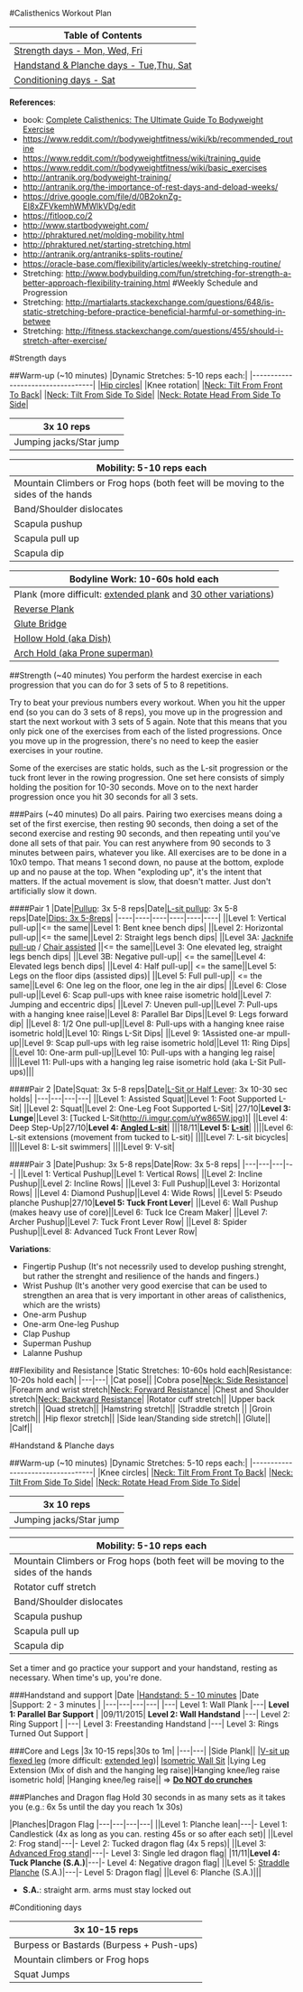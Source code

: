 #Calisthenics Workout Plan

|Table of Contents|
|----|
|[Strength days - Mon, Wed, Fri](https://github.com/renatoac/calisthenics/blob/master/current.md#strength-days)|
|[Handstand & Planche days - Tue,Thu, Sat](https://github.com/renatoac/calisthenics/blob/master/current.md#handstand--planche-days)|
|[Conditioning days - Sat](https://github.com/renatoac/calisthenics/blob/master/current.md#conditioning-days)|

**References**: 
- book: [Complete Calisthenics: The Ultimate Guide To Bodyweight Exercise](http://amzn.to/1NHXeaT)
- https://www.reddit.com/r/bodyweightfitness/wiki/kb/recommended_routine
- https://www.reddit.com/r/bodyweightfitness/wiki/training_guide
- https://www.reddit.com/r/bodyweightfitness/wiki/basic_exercises
- http://antranik.org/bodyweight-training/
- http://antranik.org/the-importance-of-rest-days-and-deload-weeks/
- https://drive.google.com/file/d/0B2oknZg-EI8xZFVkemhWMWlkVDg/edit
- https://fitloop.co/2
- http://www.startbodyweight.com/
- http://phraktured.net/molding-mobility.html
- http://phraktured.net/starting-stretching.html
- http://antranik.org/antraniks-splits-routine/
- https://oracle-base.com/flexibility/articles/weekly-stretching-routine/
- Stretching: http://www.bodybuilding.com/fun/stretching-for-strength-a-better-approach-flexibility-training.html
#Weekly Schedule and Progression
- Stretching: http://martialarts.stackexchange.com/questions/648/is-static-stretching-before-practice-beneficial-harmful-or-something-in-betwee
- Stretching: http://fitness.stackexchange.com/questions/455/should-i-stretch-after-exercise/

#Strength days

##Warm-up (~10 minutes)
|Dynamic Stretches: 5-10 reps each:|
|----------------------------------|
|[Hip circles](http://www.belmarrahealth.com/exercise-for-better-digestion/)|
|Knee rotation|
|[Neck: Tilt From Front To Back](http://www.des.umd.edu/os/erg/neck.html)|
|[Neck: Tilt From Side To Side](http://www.des.umd.edu/os/erg/neck.html)|
|[Neck: Rotate Head From Side To Side](http://www.des.umd.edu/os/erg/neck.html)|

|3x 10 reps|
|----|
|Jumping jacks/Star jump|

|Mobility: 5-10 reps each|
|------------------------|
|Mountain Climbers or Frog hops (both feet will be moving to the sides of the hands|
|Band/Shoulder dislocates|
|Scapula pushup|
|Scapula pull up|
|Scapula dip|

|Bodyline Work: 10-60s hold each|
|-------------------------------|
|Plank (more difficult: [extended plank](http://assets.menshealth.co.uk/main/thumbs/15513/arms-extended-plank618__landscape.jpg) and [30 other variations](http://www.liftingrevolution.com/top-30-thursday-30-plank-exercises-to-shock-your-core-and-body/))|
|[Reverse Plank](http://gethealthyu.com/wp-content/uploads/2014/10/Reverse-Tabletop-Plank_Exercise-3.jpg)|
|[Glute Bridge](http://www.completesportscare.com.au/wp-content/uploads/2015/07/Gluteal-bridge.jpg)|
|[Hollow Hold (aka Dish)](https://i.ytimg.com/vi/LlDNef_Ztsc/maxresdefault.jpg)|
|[Arch Hold (aka Prone superman)](http://www.theboxmag.com/content/content/9446/Tight-Arch-Hold.jpg)|

##Strength (~40 minutes)
You perform the hardest exercise in each progression that you can do for 3 sets of 5 to 8 repetitions. 

Try to beat your previous numbers every workout. When you hit the upper end (so you can do 3 sets of 8 reps), you move up in the progression and start the next workout with 3 sets of 5 again. Note that this means that you only pick one of the exercises from each of the listed progressions. Once you move up in the progression, there's no need to keep the easier exercises in your routine.

Some of the exercises are static holds, such as the L-sit progression or the tuck front lever in the rowing progression. One set here consists of simply holding the position for 10-30 seconds. Move on to the next harder progression once you hit 30 seconds for all 3 sets.

###Pairs (~40 minutes)
Do all pairs.
Pairing two exercises means doing a set of the first exercise, then resting 90 seconds, then doing a set of the second exercise and resting 90 seconds, and then repeating until you've done all sets of that pair.
You can rest anywhere from 90 seconds to 3 minutes between pairs, whatever you like.
All exercises are to be done in a 10x0 tempo. That means 1 second down, no pause at the bottom, explode up and no pause at the top. When "exploding up", it's the intent that matters. If the actual movement is slow, that doesn't matter. Just don't artificially slow it down.

####Pair 1
|Date|[Pullup](http://i.imgur.com/qj7xV.jpg): 3x 5-8 reps|Date|[L-sit pullup](http://thepullupsolution.com/blog/the-l-sit-pull-up-10-baby-steps-to-mastery): 3x 5-8 reps|Date|[Dips: 3x 5-8reps](http://www.fitness666.com/2012/06/dip-progression.html)| 
|----|----|----|----|----|----|
||Level 1: Vertical pull-up||<= the same||Level 1: Bent knee bench dips|
||Level 2: Horizontal pull-up||<= the same||Level 2: Straight legs bench dips|
||Level 3A: [Jacknife pull-up](https://www.youtube.com/watch?v=GOeBd9YBx5k) / [Chair assisted](https://www.youtube.com/watch?v=lR55iuAxmsQ) ||<= the same||Level 3: One elevated leg, straight legs bench dips|
||Level 3B: Negative pull-up|| <= the same||Level 4: Elevated legs bench dips|
||Level 4: Half pull-up|| <= the same||Level 5: Legs on the floor dips (assisted dips)|
||Level 5: Full pull-up|| <= the same||Level 6: One leg on the floor, one leg in the air dips|
||Level 6: Close pull-up||Level 6: Scap pull-ups with knee raise isometric hold||Level 7: Jumping and eccentric dips|
||Level 7: Uneven pull-up||Level 7: Pull-ups with a hanging knee raise||Level 8: Parallel Bar Dips||Level 9: Legs forward dip|
||Level 8: 1/2 One pull-up||Level 8: Pull-ups with a hanging knee raise isometric hold||Level 10: Rings L-Sit Dips|
||Level 9: 1Assisted one-ar mpull-up||Level 9: Scap pull-ups with leg raise isometric hold||Level 11: Ring Dips|
||Level 10: One-arm pull-up||Level 10: Pull-ups with a hanging leg raise|
||||Level 11: Pull-ups with a hanging leg raise isometric hold (aka L-Sit Pull-ups)|||

####Pair 2
|Date|Squat: 3x 5-8 reps|Date|[L-Sit or Half Lever](https://www.youtube.com/watch?v=16a529mtX68): 3x 10-30 sec holds|
|---|---|---|---|
||Level 1: Assisted Squat||Level 1: Foot Supported L-Sit|
||Level 2: Squat||Level 2: One-Leg Foot Supported L-Sit|
|27/10|**Level 3: Lunge**||Level 3: [Tucked L-Sit(http://i.imgur.com/uYw865W.jpg)]|
||Level 4: Deep Step-Up|27/10|**Level 4: [Angled L-sit](http://i.imgur.com/FbSUIIE.jpg)**|
|||18/11|**Level 5: [L-sit](http://i.imgur.com/s1Rwuu5.jpg)**|
||||Level 6: L-sit extensions (movement from tucked to L-sit)|
||||Level 7: L-sit bicycles|
||||Level 8: L-sit swimmers|
||||Level 9: V-sit|

####Pair 3
|Date|Pushup: 3x 5-8 reps|Date|Row: 3x 5-8 reps|
|---|---|---|---|
||Level 1: Vertical Pushup||Level 1: Vertical Rows|
||Level 2: Incline Pushup||Level 2: Incline Rows|
||Level 3: Full Pushup||Level 3: Horizontal Rows|
||Level 4: Diamond Pushup||Level 4: Wide Rows|
||Level 5: Pseudo planche Pushup|27/10|**Level 5: Tuck Front Lever**|
||Level 6: Wall Pushup (makes heavy use of core)||Level 6: Tuck Ice Cream Maker|
||Level 7: Archer Pushup||Level 7: Tuck Front Lever Row|
||Level 8: Spider Pushup||Level 8: Advanced Tuck Front Lever Row|

**Variations**:
- Fingertip Pushup (It's not necessrily used to develop pushing strenght, but rather the strenght and resilience of the hands and fingers.)
- Wrist Pushup (It's another very good exercise that can be used to strengthen an area that is very important in other areas of calisthenics, which are the wrists)
- One-arm Pushup
- One-arm One-leg Pushup
- Clap Pushup
- Superman Pushup
- Lalanne Pushup

##Flexibility and Resistance 
|Static Stretches: 10-60s hold each|Resistance: 10-20s hold each|
|---|---|
|Cat pose||
|Cobra pose|[Neck: Side Resistance](http://www.des.umd.edu/os/erg/neck.html)|
|Forearm and wrist stretch|[Neck: Forward Resistance](http://www.des.umd.edu/os/erg/neck.html)|
|Chest and Shoulder stretch|[Neck: Backward Resistance](http://www.des.umd.edu/os/erg/neck.html)|
|Rotator cuff stretch||
|Upper back stretch||
|Quad stretch||
|Hamstring stretch||
|Straddle stretch ||
|Groin stretch||
|Hip flexor stretch||
|Side lean/Standing side stretch||
|Glute||
|Calf||

#Handstand & Planche days

##Warm-up (~10 minutes)
|Dynamic Stretches: 5-10 reps each:|
|----------------------------------|
|Knee circles|
|[Neck: Tilt From Front To Back](http://www.des.umd.edu/os/erg/neck.html)|
|[Neck: Tilt From Side To Side](http://www.des.umd.edu/os/erg/neck.html)|
|[Neck: Rotate Head From Side To Side](http://www.des.umd.edu/os/erg/neck.html)|

|3x 10 reps|
|----|
|Jumping jacks/Star jump|

|Mobility: 5-10 reps each|
|------------------------|
|Mountain Climbers or Frog hops (both feet will be moving to the sides of the hands|
|Rotator cuff stretch|
|Band/Shoulder dislocates|
|Scapula pushup|
|Scapula pull up|
|Scapula dip|

Set a timer and go practice your support and your handstand, resting as necessary.
When time's up, you're done.

###Handstand and support
|Date |[Handstand: 5 - 10 minutes](https://www.reddit.com/r/Fitness/comments/na04x/learning_the_handstand_handstand_press/) |Date |Support: 2 - 3 minutes |
|---|---|---|---|
|---| Level 1: Wall Plank |---| **Level 1: Parallel Bar Support** |
|09/11/2015| **Level 2: Wall Handstand** |---| Level 2: Ring Support |
|---| Level 3: Freestanding Handstand |---| Level 3: Rings Turned Out Support |


###Core and Legs
|3x 10-15 reps|30s to 1m|
|---|---|
|Side Plank||
|[V-sit up flexed leg](http://cdn2.coachmag.co.uk/sites/coachmag/files/styles/mf-scale-342-height/public/images/dir_11/mens_fitness_5848.jpg?itok=YSFE6YtB) (more difficult: [extended leg](http://cdn1.theodysseyonline.com/files/2014/10/07/635482856232055693-120918085_v-up.jpg))| [Isometric Wall Sit](http://www.listaddicts.com/wp-content/uploads/2015/02/Wall-Sit.jpg) 
|Lying Leg Extension (Mix of dish and the hanging leg raise)|Hanging knee/leg raise isometric hold|
|Hanging knee/leg raise||
=> **[Do NOT do crunches](http://www.thankyourbody.com/do-not-do-crunches/)**

###Planches and Dragon flag
Hold 30 seconds in as many sets as it takes you (e.g.: 6x 5s until the day you reach 1x 30s)

|Planches|Dragon Flag
|---|---|---|---|
||Level 1: Planche lean|---|- Level 1: Candlestick (4x as long as you can. resting 45s or so after each set)|
||Level 2: Frog stand|---|- Level 2: Tucked dragon flag (4x 5 reps)|
||Level 3: [Advanced Frog stand](http://www.bodbot.com/Exercises/916/Advanced-Frog-Stand)|---|- Level 3: Single led dragon flag|
|11/11|**Level 4: Tuck Planche (S.A.)**|---|- Level 4: Negative dragon flag|
||Level 5: [Straddle Planche](http://i.imgur.com/84kmrCe.jpg) (S.A.)|---|- Level 5: Dragon flag|
||Level 6: Planche (S.A.)|||

* **S.A.**: straight arm. arms must stay locked out

#Conditioning days

|3x 10-15 reps|
|---|
|Burpess or Bastards (Burpess + Push-ups)|
|Mountain climbers or Frog hops|
|Squat Jumps|
